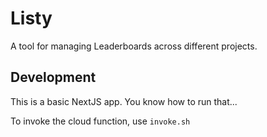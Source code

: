 # Listy

A tool for managing Leaderboards across different projects.


## Development

This is a basic NextJS app. You know how to run that...

To invoke the cloud function, use `invoke.sh`

